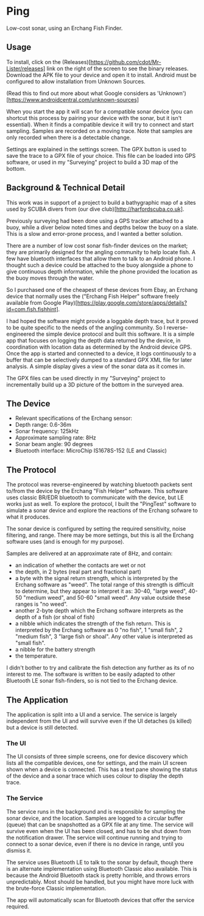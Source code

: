 # Ping

Low-cost sonar, using an Erchang Fish Finder.

## Usage
To install, click on the (Releases)[https://github.com/cdot/Mr-Lister/releases] link on the 
right of the screen to see the binary releases. Download the APK file to your device and open it to install. Android
must be configured to allow installation from Unknown Sources.

(Read this to find out more about what Google considers as 'Unknown')[https://www.androidcentral.com/unknown-sources]

When you start the app it will scan for a compatible sonar device (you can shortcut this process
by pairing your device with the sonar, but it isn't essential). When it finds a compatible device
it will try to connect and start sampling. Samples are recorded on a moving trace. Note that samples
 are only recorded when there is a detectable change.

Settings are explained in the settings screen. The GPX button is used to save the trace to a GPX
file of your choice. This file can be loaded into GPS software, or used in my "Surveying" project
to build a 3D map of the bottom.

## Background & Technical Detail

This work was in support of a project to build a bathygraphic map of a
sites used by SCUBA divers from (our dive club)[http://harfordscuba.co.uk].
 
Previously surveying had been done using a GPS tracker attached to a buoy, while a diver
below noted times and depths below the buoy on a slate. This is a slow and
error-prone process, and I wanted a better solution.

There are a number of low cost sonar fish-finder devices on the market; they are primarily designed for the
angling community to help locate fish. A few have bluetooth
interfaces that allow them to talk to an Android phone. I thought such
a device could be attached to the buoy alongside a phone to give
continuous depth information, while the phone provided the location as
the buoy moves through the water.

So I purchased one of the cheapest of these devices from Ebay, an
Erchang device that normally uses the ("Erchang Fish Helper" software
freely available from Google Play)[https://play.google.com/store/apps/details?id=com.fish.fishhint].

I had hoped the software might provide a loggable depth trace, but it
proved to be quite specific to the needs of the angling community. So
I reverse-engineered the simple device protocol and built this software. It
is a simple app that focuses on logging the depth data returned by the
device, in coordination with location data as determined by the
Android device GPS. Once the app is started and connected to a device, it logs continuously
to a buffer that can be selectively dumped to a standard GPX XML file for later analysis. A simple
display gives a view of the sonar data as it comes in.

The GPX files can be used directly in my "Surveying" project to incrementally build up a 3D picture of the
bottom in the surveyed area.

## The Device

+ Relevant specifications of the Erchang sensor:
+ Depth range: 0.6-36m
+ Sonar frequency: 125kHz
+ Approximate sampling rate: 8Hz
+ Sonar beam angle: 90 degrees
+ Bluetooth interface: MicroChip IS1678S-152 (LE and Classic)

## The Protocol

The protocol was reverse-engineered by watching bluetooth packets sent
to/from the device by the Erchang "Fish Helper" software. This
software uses classic BR/EDR bluetooth to communicate with the device,
but LE works just as well. To explore the protocol, I built the
"PingTest" software to simulate a sonar device and explore the
reactions of the Erchang sofware to what it produces.

The sonar device is configured by setting the required sensitivity,
noise filtering, and range. There may be more settings, but this is
all the Erchang software uses (and is enough for my purpose).

Samples are delivered at an approximate rate of 8Hz, and contain:
+ an indication of whether the contacts are wet or not
+ the depth, in 2 bytes (real part and fractional part)
+ a byte with the signal return strength, which is interpreted by the Erchang software as "weed". The total range of this strength is difficult to determine, but they appear to interpret it as: 30-40, "large weed", 40-50 "medium weed", and 50-60 "small weed". Any value outside these ranges is "no weed".
+ another 2-byte depth which the Erchang software interprets as the depth of a fish (or shoal of fish)
+ a nibble which indicates the strength of the fish return. This is interpreted by the Erchang software as 0 "no fish", 1 "small fish", 2 "medium fish", 3 "large fish or shoal". Any other value is interpreted as "small fish".
+ a nibble for the battery strength
+ the temperature.

I didn't bother to try and calibrate the fish detection any further as its of no interest to me.
The software is written to be easily adapted to other Bluetooth LE sonar fish-finders, so is not
tied to the Erchang device.

## The Application

The application is split into a UI and a service. The service is largely independent from the UI
and will survive even if the UI detaches (is killed) but a device is still detected.

### The UI

The UI consists of three simple screens, one for device discovery which lists
all the compatible devices, one for settings, and the main UI screen shown when
a device is connected. This has a text pane showing the status of the device and
a sonar trace which uses colour to display the depth trace.

### The Service

The service runs in the background and is responsible for sampling the sonar device,
and the location. Samples are logged to a circular buffer (queue) that can be
snapshotted as a GPX file at any time. The service will survive even when
the UI has been closed, and has to be shut down from the notification drawer. The
service will continue running and trying to connect to a sonar device, even if there
is no device in range, until you dismiss it.

The service uses Bluetooth LE to talk to the sonar by default, though there is an alternate implementation
using Bluetooth Classic also available. This is because the Android Bluetooth stack is pretty horrible, and
throws errors unpredictably. Most should be handled, but you might have more luck with the brute-force
Classic implementation.

The app will automatically scan for Bluetooth devices that offer the
service required.
